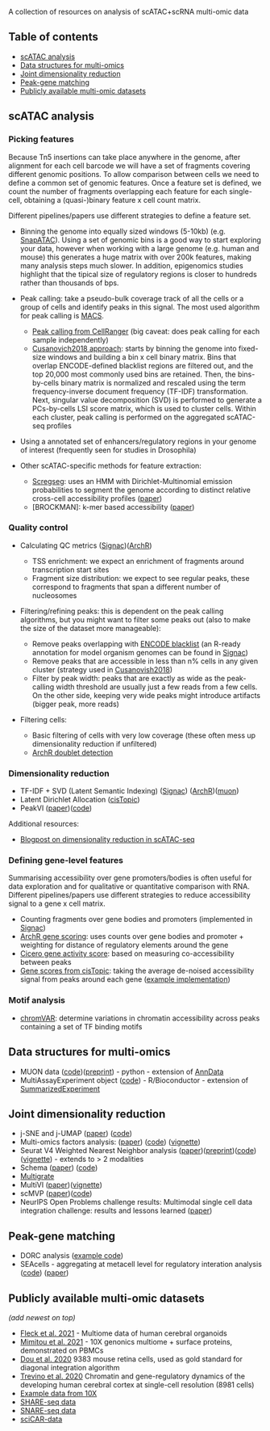 
A collection of resources on analysis of scATAC+scRNA multi-omic data

## Table of contents

- [scATAC analysis](https://github.com/emdann/momicsTools#scatac-analysis)
- [Data structures for multi-omics](https://github.com/emdann/momicsTools#data-structures-for-multi-omics)
- [Joint dimensionality reduction](https://github.com/emdann/momicsTools#joint-dimensionality-reduction)
- [Peak-gene matching](https://github.com/emdann/momicsTools#peak-gene-matching)
- [Publicly available multi-omic datasets](https://github.com/emdann/momicsTools#publicly-available-multi-omic-datasets)

## scATAC analysis
<!-- 
#### Barcode Multiplets
This was raised as a problem in sn 10X protocols 
-->

### Picking features
Because Tn5 insertions can take place anywhere in the genome, after alignment for each cell barcode we will have a set of fragments covering different genomic positions. To allow comparison between cells we need to define a common set of genomic features. Once a feature set is defined, we count the number of fragments overlapping each feature for each single-cell, obtaining a (quasi-)binary feature x cell count matrix.

Different pipelines/papers use different strategies to define a feature set. 

* Binning the genome into equally sized windows (5-10kb) (e.g. [SnapATAC](https://github.com/r3fang/SnapATAC/blob/master/examples/10X_PBMC_15K/README.md#add_bmat)). Using a set of genomic bins is a good way to start exploring your data, however when working with a large genome (e.g. human and mouse) this generates a huge matrix with over 200k features, making many analysis steps much slower. In addition, epigenomics studies highlight that the tipical size of regulatory regions is closer to hundreds rather than thousands of bps. 

* Peak calling: take a pseudo-bulk coverage track of all the cells or a group of cells and identify peaks in this signal. The most used algorithm for peak calling is [MACS](https://github.com/macs3-project/MACS). 
    - [Peak calling from CellRanger](https://support.10xgenomics.com/single-cell-atac/software/pipelines/latest/algorithms/overview#peaks) (big caveat: does peak calling for each sample independently)
    - [Cusanovich2018 approach](https://www.cell.com/cell/fulltext/S0092-8674(18)30855-9?_returnURL=https%3A%2F%2Flinkinghub.elsevier.com%2Fretrieve%2Fpii%2FS0092867418308559%3Fshowall%3Dtrue): starts by binning the genome into fixed-size windows and building a bin x cell binary matrix. Bins that overlap ENCODE-defined blacklist regions are filtered out, and the top 20,000 most commonly used bins are retained. Then, the bins-by-cells binary matrix is normalized and rescaled using the term frequency-inverse document frequency (TF-IDF) transformation. Next, singular value decomposition (SVD) is performed to generate a PCs-by-cells LSI score matrix, which is used to cluster cells. Within each cluster, peak calling is performed on the aggregated scATAC-seq profiles

* Using a annotated set of enhancers/regulatory regions in your genome of interest (frequently seen for studies in Drosophila)

* Other scATAC-specific methods for feature extraction:

    - [Scregseg](https://github.com/BIMSBbioinfo/scregseg): uses an HMM with Dirichlet-Multinomial emission probabilities to segment the genome according to distinct relative cross-cell accessibility profiles ([paper](https://www.biorxiv.org/content/10.1101/2020.06.26.173377v1))
    - [BROCKMAN]: k-mer based accessibility ([paper](https://bmcbioinformatics.biomedcentral.com/articles/10.1186/s12859-018-2255-6))

### Quality control

* Calculating QC metrics ([Signac](https://satijalab.org/signac/articles/pbmc_vignette.html#computing-qc-metrics-1))([ArchR](https://www.archrproject.com/bookdown/plotting-sample-fragment-size-distribution-and-tss-enrichment-profiles-.html))
    - TSS enrichment: we expect an enrichment of fragments around transcription start sites
    - Fragment size distribution: we expect to see regular peaks, these correspond to fragments that span a different number of nucleosomes

* Filtering/refining peaks: this is dependent on the peak calling algorithms, but you might want to filter some peaks out (also to make the size of the dataset more manageable):
    - Remove peaks overlapping with [ENCODE blacklist](https://www.nature.com/articles/s41598-019-45839-z) (an R-ready annotation for model organism genomes can be found in [Signac](https://satijalab.org/signac/reference/index.html#section-data))
    - Remove peaks that are accessible in less than n% cells in any given cluster (strategy used in [Cusanovish2018](https://www.cell.com/cell/fulltext/S0092-8674(18)30855-9?_returnURL=https%3A%2F%2Flinkinghub.elsevier.com%2Fretrieve%2Fpii%2FS0092867418308559%3Fshowall%3Dtrue))
    - Filter by peak width: peaks that are exactly as wide as the peak-calling width threshold are usually just a few reads from a few cells. On the other side, keeping very wide peaks might introduce artifacts (bigger peak, more reads)

* Filtering cells: 
    - Basic filtering of cells with very low coverage (these often mess up dimensionality reduction if unfiltered)
    - [ArchR doublet detection](https://www.archrproject.com/bookdown/how-does-doublet-identification-work-in-archr.html) 

### Dimensionality reduction

* TF-IDF + SVD (Latent Semantic Indexing) ([Signac](https://satijalab.org/signac/articles/pbmc_vignette.html#normalization-and-linear-dimensional-reduction-1)) ([ArchR](https://www.archrproject.com/bookdown/archrs-lsi-implementation.html))([muon](https://muon.readthedocs.io/en/latest/omics/atac.html#normalisation))
* Latent Dirichlet Allocation ([cisTopic](http://htmlpreview.github.io/?https://github.com/aertslab/cisTopic/blob/master/vignettes/WarpLDA_CompleteAnalysis.html))
* PeakVI ([paper](https://www.biorxiv.org/content/10.1101/2021.04.29.442020v1))([code](https://github.com/YosefLab/scvi-tools/blob/master/scvi/model/_peakvi.py))

Additional resources:
* [Blogpost on dimensionality reduction in scATAC-seq](http://andrewjohnhill.com/blog/2019/05/06/dimensionality-reduction-for-scatac-data/)

### Defining gene-level features
Summarising accessibility over gene promoters/bodies is often useful for data exploration and for qualitative or quantitative comparison with RNA. Different pipelines/papers use different strategies to reduce accessibility signal to a gene x cell matrix. 

- Counting fragments over gene bodies and promoters (implemented in [Signac](https://satijalab.org/signac/reference/GeneActivity.html))
- [ArchR gene scoring](https://www.archrproject.com/bookdown/calculating-gene-scores-in-archr.html): uses counts over gene bodies and promoter + weighting for distance of regulatory elements around the gene
- [Cicero gene activity score](https://cole-trapnell-lab.github.io/cicero-release/docs_m3/##cicero-gene-activity-scores): based on measuring co-accessibility between peaks
- [Gene scores from cisTopic](https://www.embopress.org/doi/full/10.15252/msb.20209438): taking the average de-noised accessibility signal from peaks around each gene ([example implementation](https://github.com/emdann/scATAC_prep/blob/master/N2_add_cistopic.ipynb))

### Motif analysis 
- [chromVAR](https://github.com/GreenleafLab/chromVAR): determine variations in chromatin accessibility across peaks containing a set of TF binding motifs

## Data structures for multi-omics

- MUON data ([code](https://github.com/gtca/muon))([preprint](https://www.biorxiv.org/content/10.1101/2021.06.01.445670v1.full.pdf)) - python - extension of [AnnData](https://anndata.readthedocs.io/en/latest/)
- MultiAssayExperiment object ([code](https://bioconductor.org/packages/release/bioc/html/MultiAssayExperiment.html)) - R/Bioconductor - extension of [SummarizedExperiment](https://bioconductor.org/packages/release/bioc/html/SummarizedExperiment.html)

## Joint dimensionality reduction

- j-SNE and j-UMAP ([paper](https://www.biorxiv.org/content/10.1101/2021.01.10.426098v1)) ([code](https://github.com/canzarlab/JVis-learn))
- Multi-omics factors analysis: ([paper](https://genomebiology.biomedcentral.com/articles/10.1186/s13059-020-02015-1)) ([code](https://github.com/bioFAM/MOFA2)) ([vignette](https://raw.githack.com/bioFAM/MOFA2_tutorials/master/R_tutorials/10x_scRNA_scATAC.html))
- Seurat V4 Weighted Nearest Neighbor analysis ([paper](https://www.cell.com/cell/fulltext/S0092-8674%2821%2900583-3))([preprint](https://www.biorxiv.org/content/10.1101/2020.10.12.335331v1))([code](https://github.com/satijalab/seurat))([vignette](https://satijalab.org/seurat/v4.0/weighted_nearest_neighbor_analysis.html)) - extends to > 2 modalities
- Schema ([paper](https://genomebiology.biomedcentral.com/articles/10.1186/s13059-021-02313-2)) ([code](https://schema-multimodal.readthedocs.io/en/latest/overview.html))
- [Multigrate](https://icml-compbio.github.io/2021/papers/WCBICML2021_paper_44.pdf)
- MultiVI ([paper](https://www.biorxiv.org/content/10.1101/2021.08.20.457057v1.full))([vignette](https://docs.scvi-tools.org/en/stable/user_guide/notebooks/MultiVI_tutorial.html))
- scMVP ([paper](https://genomebiology.biomedcentral.com/articles/10.1186/s13059-021-02595-6))([code](https://github.com/bm2-lab/scMVP))
- NeurIPS Open Problems challenge results: Multimodal single cell data integration challenge: results and lessons learned ([paper](https://www.biorxiv.org/content/10.1101/2022.04.11.487796v1.full))

## Peak-gene matching

- DORC analysis ([example code](https://github.com/buenrostrolab/stimATAC_analyses_code/blob/master/R/runDORCs_stim.R))
- SEAcells - aggregating at metacell level for regulatory interation analysis ([code](https://github.com/dpeerlab/SEACells)) ([paper](https://www.biorxiv.org/content/10.1101/2022.04.02.486748v1))

## Publicly available multi-omic datasets

_(add newest on top)_

- [Fleck et al. 2021](https://www.biorxiv.org/content/10.1101/2021.08.24.457460v1) - Multiome data of human cerebral organoids
- [Mimitou et al. 2021](https://www.nature.com/articles/s41587-021-00927-2) - 10X genonics multiome + surface proteins, demonstrated on PBMCs
- [Dou et al. 2020](https://www.biorxiv.org/content/10.1101/2020.12.11.422014v1.full.pdf) 9383 mouse retina cells, used as gold standard for diagonal integration algorithm 
- [Trevino et al. 2020](https://www.biorxiv.org/content/10.1101/2020.12.29.424636v1.full.pdf) Chromatin and gene-regulatory dynamics of the developing human cerebral cortex at single-cell resolution (8981 cells)
- [Example data from 10X](https://support.10xgenomics.com/single-cell-multiome-atac-gex/datasets)
- [SHARE-seq data](https://www.cell.com/cell/fulltext/S0092-8674(20)31253-8?rss=yes) 
- [SNARE-seq data](https://www.nature.com/articles/s41587-019-0290-0)
- [sciCAR-data](https://science.sciencemag.org/content/361/6409/1380)












